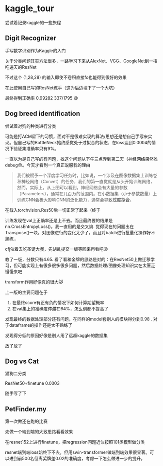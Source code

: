 # kaggle_tour
尝试着记录kaggle的一些旅程

## Digit Recognizer

手写数字识别作为Kaggle的入门

关于分类问题其实方法很多，一路学习下来从AlexNet、VGG、GoogleNet到一招吃遍天的ResNet

不过这个 (1,28,28) 的输入即使不卷积直接fc也能得到很好的效果

在此使用自己写的ResNet练手（这为后边埋下了一个大坑）



最终得到正确率  0.99282 337/1795  😃

## Dog breed identification

尝试着对狗的种类进行分类

可能是打ACM留下的习惯，面对不是很难实现的算法/思想还是想自己手写来实现。但自己写的BottleNeck始终感觉处于过拟合的状态，在loss达到0.0004的情况下验证集准确率只有9%。

一直以为是自己写的有问题，找这个问题从下午三点弄到第二天（神经网络果然难debug☹️。今天才看到一个真正说服我的理由

> 我们被赋予一个深度学习任务时，比如说，一个涉及在图像数据集上训练卷积神经网络（Convet）的任务，我们的第一直觉就是从头开始训练网络，然而，实际上，从上图可以看到，神经网络会有大量的参数（Parameters），通常在几百万的范围内。在小数据集（小于参数数量）上训练CNN会极大影响CNN的泛化能力，通常会导致**过度拟合**。

在载入torchvision.Res50后一切正常了起来（终于



训练发现在val上正确率还是上不去。而且最终要的结果是nn.CrossEntropyLoss()，我一直用的是交叉熵. 觉得现在的问题出在Transpose()一块，对图像进行的变化太少了。而且对batch进行批量化操作好不熟练..

cfj催着去吃圣诞大餐，先胡乱提交一版等回来再看吧😡

教了一版，分数只有4.65. 看了看和金牌的思路是对的：在ResNet50上做迁移学习，但可能实现上有很多很多很多问题，然后数据处理/图像处理知识实在太匮乏 慢慢来吧

transform作用好像真的很大🐱

上一版的主要问题在于

1. 在最终score有正有负的情况下如何计算期望概率
2. 在val集上的准确度停滞在64%，怎么训都不提高了



发现最终的数据处理部分还有问题，在同样的model套别人的模块得分到0.98 . 对于dataframe的操作还是太不熟练了



发现得分低的原因好像是别人用了远超kaggle的数据集

放了放了



## Dog vs Cat

猫狗二分类

ResNet50+finetune 0.0003

随手写了下



## PetFinder.my

第一次做还在跑的比赛

先做一个端到端的大致思路看看效果

在resnet152上进行finetune，把regression问题近似按照101类模型做分类

resnet端到端loss始终下不去，但用swin-transformer做端到端效果很显著。可以进到前500名但离奖牌差0.02的准确度，考虑一下怎么做进一步的提升。



